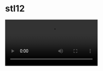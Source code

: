 # stl12

<video controls>
  <source src="https://github.com/santi-nue/stl12/raw/main/comedy.mkv" type="video/mp4">
  Your browser does not support the video tag.
</video>
